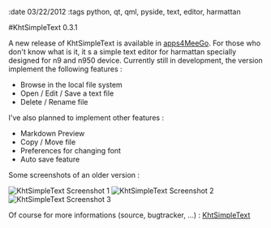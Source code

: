 :date 03/22/2012
:tags python, qt, qml, pyside, text, editor, harmattan

#KhtSimpleText 0.3.1

A new release of KhtSimpleText is available in [apps4MeeGo][1]. For those who don't know what is it, it s a simple text editor for harmattan specially designed for n9 and n950 device. Currently still in development, the version implement the following features :

 * Browse in the local file system
 * Open / Edit / Save a text file
 * Delete / Rename file
 
I've also planned to implement other features :

 * Markdown Preview
 * Copy / Move file
 * Preferences for changing font
 * Auto save feature
 
Some screenshots of an older version :

![KhtSimpleText Screenshot 1][4]
![KhtSimpleText Screenshot 2][5]
![KhtSimpleText Screenshot 3][6]

Of course for more informations (source, bugtracker, ...) : [KhtSimpleText][7]

[1]:http://apps.formeego.com/staging/applications/n9/pr1.0/harmattan/Utilities/khtsimpletext/
[4]:http://khertan.net/medias/khtsimpletext_screenshot_1.png
[5]:http://khertan.net/medias/khtsimpletext_screenshot_2.png
[6]:http://khertan.net/medias/khtsimpletext_screenshot_3.png
[7]:http://khertan.net/KhtSimpleText